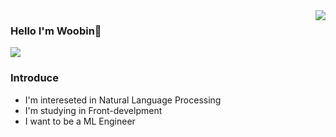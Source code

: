 <img align='right' src = "https://github-readme-stats.vercel.app/api?username=wbin0718&show_icons=true&theme=onedark">

### Hello I'm Woobin👋
<a href="https://wbin0718.github.io/"><img src="https://img.shields.io/badge/TECH BLOG-181717?style=flat-square&logo=github&logoColor=white&link=https://wbin0718.github.io/"></a>

### Introduce

* I'm intereseted in Natural Language Processing
* I'm studying in Front-develpment
* I want to be a ML Engineer

<!--
**wbin0718/wbin0718** is a ✨ _special_ ✨ repository because its `README.md` (this file) appears on your GitHub profile.

Here are some ideas to get you started:

- 🔭 I’m currently working on ...
- 🌱 I’m currently learning ...
- 👯 I’m looking to collaborate on ...
- 🤔 I’m looking for help with ...
- 💬 Ask me about ...
- 📫 How to reach me: ...
- 😄 Pronouns: ...
- ⚡ Fun fact: ...
-->   


